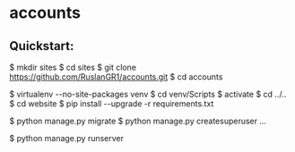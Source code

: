 # accounts

## Quickstart:

$ mkdir sites
$ cd sites 
$ git clone https://github.com/RuslanGR1/accounts.git
$ cd accounts

$ virtualenv --no-site-packages venv
$ cd venv/Scripts
$ activate
$ cd ../..
$ cd website
$ pip install --upgrade -r requirements.txt

$ python manage.py migrate
$ python manage.py createsuperuser
...

$ python manage.py runserver
